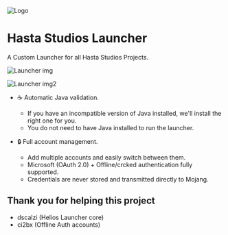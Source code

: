 
![Logo](https://cdn.discordapp.com/attachments/1156697983887343730/1215732556188880896/ChargementTxt.png?ex=65fdd22c&is=65eb5d2c&hm=299c8e16199517c8ce4686207ccf0f8853253b85ebbb1301a6956bf51e464d15&)


# Hasta Studios Launcher
A Custom Launcher for all Hasta Studios Projects. 

![Launcher img](https://cdn.discordapp.com/attachments/1156697983887343730/1215732713760227348/image.png?ex=65fdd252&is=65eb5d52&hm=99c8811ace7059f326fc9811a13b3156fd37af45f75e53666acdcb9a4a15d1ff&)

![Launcher img2](https://cdn.discordapp.com/attachments/1156697983887343730/1215733112924012634/image.png?ex=65fdd2b1&is=65eb5db1&hm=f690ecc9ad6694ff16307e50ae8f719cc724e5f5fea7cf83fb4d78d694953ef4&)
- ☕ Automatic Java validation.
   - If you have an incompatible version of Java     installed, we'll install the right one for you.
  - You do not need to have Java installed to run the launcher.

- 🔒 Full account management.
  - Add multiple accounts and easily switch between them.
  - Microsoft (OAuth 2.0) + Offline/crcked authentication fully supported.
  - Credentials are never stored and transmitted directly to Mojang.
## Thank you for helping this project
- dscalzi (Helios Launcher core)
- ci2bx (Offline Auth accounts)
